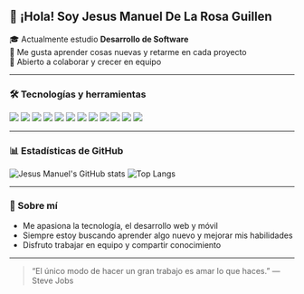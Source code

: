 ## 👋 ¡Hola! Soy Jesus Manuel De La Rosa Guillen

🎓 Actualmente estudio **Desarrollo de Software**  
🌱 Me gusta aprender cosas nuevas y retarme en cada proyecto  
🤝 Abierto a colaborar y crecer en equipo

---

### 🛠️ Tecnologías y herramientas

<p>
  <img src="https://img.shields.io/badge/JavaScript-F7DF1E?style=for-the-badge&logo=javascript&logoColor=black"/>
  <img src="https://img.shields.io/badge/TypeScript-3178C6?style=for-the-badge&logo=typescript&logoColor=white"/>
  <img src="https://img.shields.io/badge/PHP-777BB4?style=for-the-badge&logo=php&logoColor=white"/>
  <img src="https://img.shields.io/badge/Angular-DD0031?style=for-the-badge&logo=angular&logoColor=white"/>
  <img src="https://img.shields.io/badge/AdonisJS-3E2C61?style=for-the-badge&logo=adonisjs&logoColor=white"/>
  <img src="https://img.shields.io/badge/Laravel-FF2D20?style=for-the-badge&logo=laravel&logoColor=white"/>
  <img src="https://img.shields.io/badge/Swift-FA7343?style=for-the-badge&logo=swift&logoColor=white"/>
  <img src="https://img.shields.io/badge/Vue.js-42b883?style=for-the-badge&logo=vue.js&logoColor=white"/>
  <img src="https://img.shields.io/badge/MySQL-4479A1?style=for-the-badge&logo=mysql&logoColor=white"/>
  <img src="https://img.shields.io/badge/React-61DAFB?style=for-the-badge&logo=react&logoColor=black"/>
  <img src="https://img.shields.io/badge/CSS3-1572B6?style=for-the-badge&logo=css3&logoColor=white"/>
  <img src="https://img.shields.io/badge/HTML5-E34F26?style=for-the-badge&logo=html5&logoColor=white"/>
</p>

---

### 📊 Estadísticas de GitHub

![Jesus Manuel's GitHub stats](https://github-readme-stats.vercel.app/api?username=LGSUSDLR&show_icons=true&theme=radical)
![Top Langs](https://github-readme-stats.vercel.app/api/top-langs/?username=LGSUSDLR&layout=compact&theme=radical)

---

### 🚀 Sobre mí

- Me apasiona la tecnología, el desarrollo web y móvil
- Siempre estoy buscando aprender algo nuevo y mejorar mis habilidades
- Disfruto trabajar en equipo y compartir conocimiento

---

> “El único modo de hacer un gran trabajo es amar lo que haces.” — Steve Jobs

